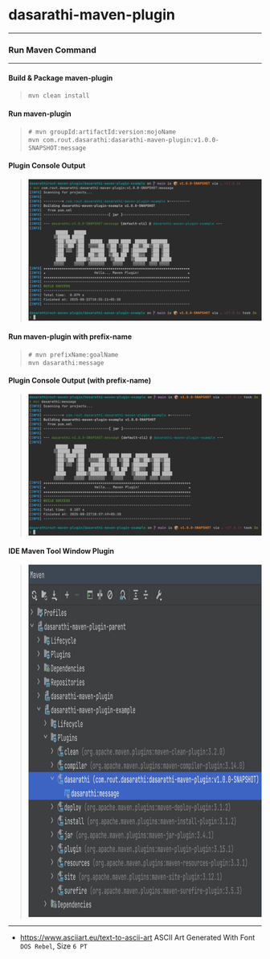 # dasarathi-maven-plugin

---

### Run Maven Command

___

#### Build & Package maven-plugin

> ``` 
> mvn clean install
> ```

#### Run maven-plugin

> ``` 
> # mvn groupId:artifactId:version:mojoName
> mvn com.rout.dasarathi:dasarathi-maven-plugin:v1.0.0-SNAPSHOT:message
> ```

#### Plugin Console Output
>
> <img src="./docs/img/image-cli-output.png" alt="Plugin Run Console Output">

#### Run maven-plugin with prefix-name

> ``` 
> # mvn prefixName:goalName
> mvn dasarathi:message
> ```

#### Plugin Console Output (with prefix-name)
>
> <img src="./docs/img/image-cli-output-prefix.png" alt="Plugin Run Console Output Prefix">

#### IDE Maven Tool Window Plugin
>
> <img src="./docs/img/image-ide-maven-tool-window-plugin.png" alt="IDE Maven Tool Window Plugin" width="900" height="700">

***

- https://www.asciiart.eu/text-to-ascii-art
ASCII Art Generated With Font `DOS Rebel`, Size `6 PT` 